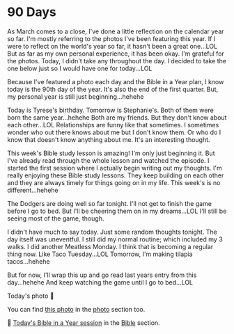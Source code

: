 # 90 Days

As March comes to a close, I've done a little reflection on the calendar year so far. I'm mostly referring to the photos I've been featuring this year. If I were to reflect on the world's year so far, it hasn't been a great one...LOL But as far as my own personal experience, it has been okay. I'm grateful for the photos. Today, I didn't take any throughout the day. I decided to take the one below just so I would have one for today...LOL

Because I've featured a photo each day and the Bible in a Year plan, I know today is the 90th day of the year. It's also the end of the first quarter. But, my personal year is still just beginning...hehehe

Today is Tyrese's birthday. Tomorrow is Stephanie's. Both of them were born the same year...hehehe Both are my friends. But they don't know about each other...LOL Relationships are funny like that sometimes. I sometimes wonder who out there knows about me but I don't know them. Or who do I know that doesn't know anything about me. It's an interesting thought.

This week's Bible study lesson is amazing! I'm only just beginning it. But I've already read through the whole lesson and watched the episode. I started the first session where I actually begin writing out my thoughts. I'm really enjoying these Bible study lessons. They keep building on each other and they are always timely for things going on in my life. This week's is no different...hehehe

The Dodgers are doing well so far tonight. I'll not get to finish the game before I go to bed. But I'll be cheering them on in my dreams...LOL I'll still be seeing most of the game, though.

I didn't have much to say today. Just some random thoughts tonight. The day itself was uneventful. I still did my normal routine; which included my 3 walks. I did another Meatless Monday. I think that is becoming a regular thing now. Like Taco Tuesday...LOL Tomorrow, I'm making tilapia tacos...hehehe

But for now, I'll wrap this up and go read last years entry from this day...hehehe And keep watching the game until I go to bed...LOL

Today's photo 📸

<!--@include: @/photos/photo-a-day/2025/03/31.md{3,}-->

You can find [this photo](/photos/photo-a-day/2025/03/31) in the [photo](/photos/) section too.

📖 [Today's Bible in a Year session](/bible/plans/bible-in-a-year/03/31) in the [Bible](/bible/) section.